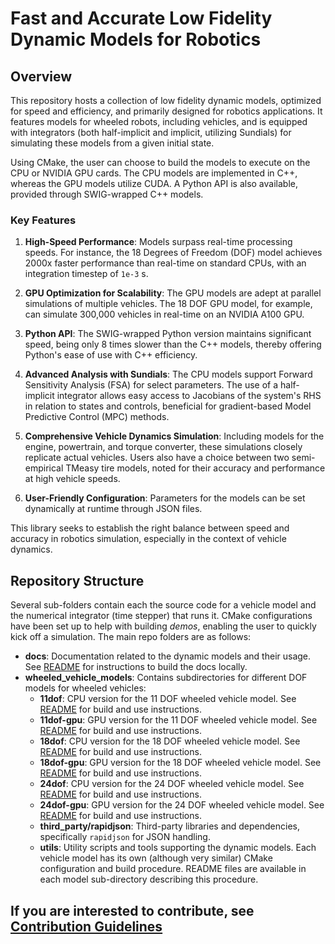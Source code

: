 # Fast and Accurate Low Fidelity Dynamic Models for Robotics

## Overview
This repository hosts a collection of low fidelity dynamic models, optimized for speed and efficiency, and primarily designed for robotics applications. It features models for wheeled robots, including vehicles, and is equipped with integrators (both half-implicit and implicit, utilizing Sundials) for simulating these models from a given initial state.

Using CMake, the user can choose to build the models to execute on the CPU or NVIDIA GPU cards. The CPU models are implemented in C++, whereas the GPU models utilize CUDA. A Python API is also available, provided through SWIG-wrapped C++ models.

### Key Features
1. **High-Speed Performance**: Models surpass real-time processing speeds. For instance, the 18 Degrees of Freedom (DOF) model achieves 2000x faster performance than real-time on standard CPUs, with an integration timestep of `1e-3` s.
   
2. **GPU Optimization for Scalability**: The GPU models are adept at parallel simulations of multiple vehicles. The 18 DOF GPU model, for example, can simulate 300,000 vehicles in real-time on an NVIDIA A100 GPU.

3. **Python API**: The SWIG-wrapped Python version maintains significant speed, being only 8 times slower than the C++ models, thereby offering Python's ease of use with C++ efficiency.

4. **Advanced Analysis with Sundials**: The CPU models support Forward Sensitivity Analysis (FSA) for select parameters. The use of a half-implicit integrator allows easy access to Jacobians of the system's RHS in relation to states and controls, beneficial for gradient-based Model Predictive Control (MPC) methods.

5. **Comprehensive Vehicle Dynamics Simulation**: Including models for the engine, powertrain, and torque converter, these simulations closely replicate actual vehicles. Users also have a choice between two semi-empirical TMeasy tire models, noted for their accuracy and performance at high vehicle speeds.

6. **User-Friendly Configuration**: Parameters for the models can be set dynamically at runtime through JSON files.

This library seeks to establish the right balance between speed and accuracy in robotics simulation, especially in the context of vehicle dynamics.

## Repository Structure

Several sub-folders contain each the source code for a vehicle model and the numerical integrator (time stepper) that runs it. CMake configurations have been set up to help with building _demos_, enabling the user to quickly kick off a simulation. The main repo folders are as follows:

- **docs**: Documentation related to the dynamic models and their usage. See [README](./docs/README.md) for instructions to build the docs locally.
- **wheeled_vehicle_models**: Contains subdirectories for different DOF models for wheeled vehicles:
  - **11dof**: CPU version for the 11 DOF wheeled vehicle model. See [README](./wheeled_vehicle_models/11dof/README.md) for build and use instructions.
  - **11dof-gpu**: GPU version for the 11 DOF wheeled vehicle model. See [README](./wheeled_vehicle_models/11dof-gpu/README.md) for build and use instructions.
  - **18dof**: CPU version for the 18 DOF wheeled vehicle model. See [README](./wheeled_vehicle_models/18dof/README.md) for build and use instructions.
  - **18dof-gpu**: GPU version for the 18 DOF wheeled vehicle model. See [README](./wheeled_vehicle_models/18dof-gpu/README.md) for build and use instructions.
  - **24dof**: CPU version for the 24 DOF wheeled vehicle model. See [README](./wheeled_vehicle_models/24dof/README.md) for build and use instructions.
  - **24dof-gpu**: GPU version for the 24 DOF wheeled vehicle model. See [README](./wheeled_vehicle_models/24dof-gpu/README.md) for build and use instructions.
  - **third_party/rapidjson**: Third-party libraries and dependencies, specifically `rapidjson` for JSON handling.
  - **utils**: Utility scripts and tools supporting the dynamic models.
Each vehicle model has its own (although very similar) CMake configuration and build procedure. README files are available in each model sub-directory describing this procedure. 


## If you are interested to contribute, see [Contribution Guidelines](docs/CONTRIBUTING.md)
